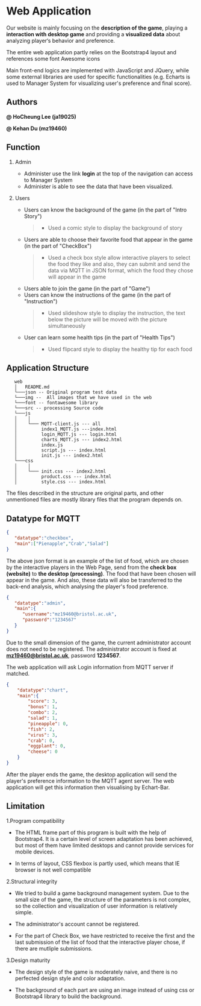 # Web Application

Our website is mainly focusing on the **description of the game**, playing a **interaction with desktop game** and providing a **visualized data** about analyzing player‘s behavior and preference.

The entire web application partly relies on the Bootstrap4 layout and references some font Awesome icons

Main front-end logics are implemented with JavaScript and JQuery, while some external libraries are used for specific functionalities (e.g. Echarts is used to Manager System for visualizing user's preference and final score).

## Authors

**@ HoCheung Lee (ja19025)**

**@ Kehan Du (mz19460)**

## Function

1. Admin
   * Administer use the link **login** at the top of the navigation can access to Manager System
   * Administer is able to see the data that have been visualized.
  
2. Users
   * Users can know the background of the game (in the part of "Intro Story")
      > * Used a comic style to display the background of story
   * Users are able to choose their favorite food that appear in the game (in the part of "CheckBox")
      > * Used a check box style allow interactive players to select the food they like and also, they can submit and send the data via  MQTT in JSON format, which the food they chose will appear in the game
   * Users able to join the game (in the part of "Game")
   * Users can know the instructions of the game (in the part of "Instruction")
      > * Used slideshow style to display the instruction, the text below the picture will be moved with the picture simultaneously
   * User can learn some health tips (in the part of "Health Tips")
      > * Used flipcard style to display the healthy tip for each food
  
## Application Structure
 ```
    web
    │   README.md
    └───json -- Original program test data
    └───img --  All images that we have used in the web
    └───font -- fontawesome library
    └───src -- processing Source code
    └───js
    │    │
    │    └─── MQTT-client.js --- all
    │         index1_MQTT.js ---index.html
    │         login_MQTT.js --- login.html
    │         charts_MQTT.js --- index2.html
    │         index.js
    │         script.js --- index.html
    │         init.js --- index2.html
    └───css
    │    │
    │    └─── init.css --- index2.html
    │         product.css --- index.html
    │         style.css --- index.html
```
The files described in the structure are original parts, and other unmentioned files are mostly library files that the program depends on.


## Datatype for MQTT

```json
{
   "datatype":"checkbox",
   "main":["Pienapple","Crab","Salad"]
}
```
The above json format is an example of the list of food, which are chosen by the interactive players in the Web Page, send from the **check box (website)** to **the desktop (processing)**. The food that have been chosen will appear in the game. And also, these data will also be transferred to the back-end analysis, which analysing the player's food preference.

```json
{
   "datatype":"admin",
   "main":{
      "username":"mz19460@bristol.ac.uk",
      "password":"1234567"
   }
}
```
Due to the small dimension of the game, the current administrator account does not need to be registered. The administrator account is fixed at **mz19460@bristol.ac.uk**, password **1234567**.

The web application will  ask Login  information from MQTT server if matched.

```json
{
    "datatype":"chart",
    "main":{
        "score": 3,
        "bonus": 1,
        "combo": 2,
        "salad": 1,
        "pineapple": 0,
        "fish": 2,
        "virus": 3,
        "crab": 0,
        "eggplant": 0,
        "cheese": 0
    }
}
```
After the player ends the game, the desktop application will send the player's preference information to the MQTT agent server. The web application will get this information then visualising by Echart-Bar. 

## Limitation

1.Program compatibility

- The HTML frame part of this program is built with the help of Bootstrap4. It is a certain level of screen adaptation has been achieved, but most of them have limited desktops and cannot provide services for mobile devices.

- In terms of layout, CSS flexbox is partly used, which means that IE browser is not well compatible

2.Structural integrity

- We tried to build a game background management system. Due to the small size of the game, the structure of the parameters is not complex, so the collection and visualization of user information is relatively simple.

- The administrator's account cannot be registered.

- For the part of Check Box, we have restricted to receive the first and the last submission of the list of food that the interactive player chose, if there are mutliple submissions.

3.Design maturity

- The design style of the game is moderately naive, and there is no perfected design style and color adaptation.

- The background of each part are using an image instead of using css or Bootstrap4 library to build the background.

